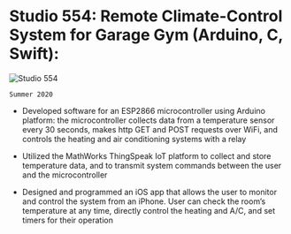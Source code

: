 # Studio 554: Remote Climate-Control System for Garage Gym (Arduino, C, Swift):

![Studio 554](https://i.ibb.co/p0n2K6L/Studio-554.jpg)


	Summer 2020
* Developed software for an ESP2866 microcontroller using Arduino platform: the microcontroller collects data from a temperature sensor every 30 seconds, makes http GET and POST requests over WiFi, and controls the heating and air conditioning systems with a relay

* Utilized the MathWorks ThingSpeak IoT platform to collect and store temperature data, and to transmit system commands between the user and the microcontroller

* Designed and programmed an iOS app that allows the user to monitor and control the system from an iPhone. User can check the room’s temperature at any time, directly control the heating and A/C, and set timers for their operation
